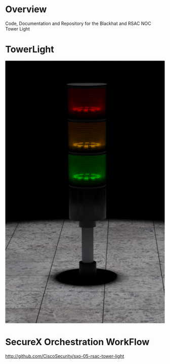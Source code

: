 # Overview
Code, Documentation and Repository for the Blackhat and RSAC NOC Tower Light

# TowerLight
![TowerLight Picture](towerlight.jpg)

# SecureX Orchestration WorkFlow
http://github.com/CiscoSecurity/sxo-05-rsac-tower-light

